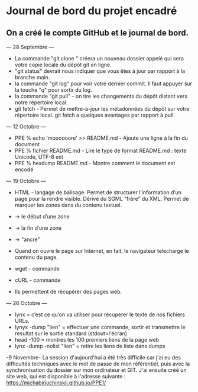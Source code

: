 # Journal de bord du projet encadré
## On a créé le compte GitHub et le journal de bord.

— 28 Septembre —
- La commande "git clone <UR>" créera un nouveau dossier appelé qui sera votre copie locale du dépôt git en ligne.
- "git status" devrait nous indiquer que vous êtes à jour par rapport à la branche main.
- la commande "git log" pour voir votre dernier commit. Il faut appuyer sur la touche "q" pour sortir du log.
- la commande "git pull" - on tire les changements du dépôt distant vers notre répertoire local.
- git fetch - Permet de mettre-à-jour les métadonnées du dépôt sur votre répertoire local. git fetch a quelques avantages par rapport à pull.
  
— 12 Octobre —
- PPE % echo 'moooooore' >> README.md - Ajoute une ligne à la fin du document
- PPE % fichier README.md - Lire le type de format
README.md : texte Unicode, UTF-8 ext
- PPE % hexdump README.md - Montre comment le document est encodé 

— 19 Octobre —
- HTML - langage de balisage. Permet de structurer l’information d’un page pour la rendre visible. Dérivé du SGML “frère” du XML. Permet de marquer les zones dans du contenu textuel.  

- <balise> → le début d’une zone
- </balise> → la fin d’une zone 
- <balise/> → "ancre" 

- Quand on ouvre le page sur Internet, en fait, le navigateur telecharge le contenu du page.

- wget - commande 
- cURL - commande 

- Ils permettent de récupérer des pages web. 


— 26 Octobre —
- lynx = c’est ce qu’on va utiliser pour récuperer le texte de nos fichiers URLs. 
- lynyx -dump "lien" = effectuer une commande, sortir et transmettre le resultat sur le sortie standard (stdout>l'écran) 
- head -100 = montres les 100 premiers liens de la page web
- lynx -dump -nolist "lien" =  retire les liens de liste dans dumps

-9 Novembre- 
La session d'aujourd'hui a été très difficile car j'ai eu des difficultés techniques avec le mot de passe de mon référentiel, puis avec la synchronisation du dossier sur mon ordinateur et GIT. J'ai ensuite créé un site web, qui est disponible à l'adresse suivante :
https://michabiriuchinskii.github.io/PPE1/
